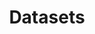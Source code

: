 ---
title: Datasets
description: Datasets by the SIBUy
permalink: /en/dataset/search
layout: dataset
lang-ref: dataset/search
---